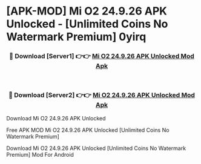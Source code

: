 # [APK-MOD] Mi O2 24.9.26 APK Unlocked - [Unlimited Coins No Watermark Premium] 0yirq



<div align="center">
<h3>🔴 Download [Server1] 👉👉 <a href="https://momento.my/?title=Mi_O2_24.9.26_APK_Unlocked">Mi O2 24.9.26 APK Unlocked Mod Apk</a></h3><br>

<h3>🔴 Download [Server2] 👉👉 <a href="https://momento.my/?title=Mi_O2_24.9.26_APK_Unlocked">Mi O2 24.9.26 APK Unlocked Mod Apk</a></h3>
</div>



Download Mi O2 24.9.26 APK Unlocked 

Free APK MOD Mi O2 24.9.26 APK Unlocked [Unlimited Coins No Watermark Premium]

Download Mi O2 24.9.26 APK Unlocked [Unlimited Coins No Watermark Premium] Mod For Android
